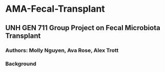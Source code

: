 # AMA-Fecal-Transplant

## UNH GEN 711 Group Project on Fecal Microbiota Transplant
### Authors: Molly Nguyen, Ava Rose, Alex Trott

### Background
